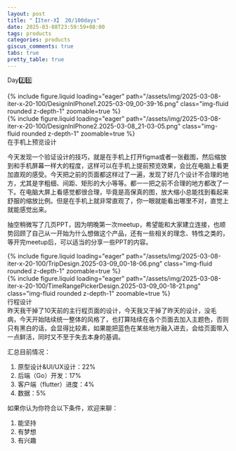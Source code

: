 ```yaml
---
layout: post
title: "【Iter-X】 20/100days"
date: 2025-03-08T23:59:59+08:00
tags: products
categories: products
giscus_comments: true
tabs: true
pretty_table: true
---
```


Day2️⃣0️⃣

<div class="row mt-3">
    <div class="col-sm mt-0 mb-0">
        {% include figure.liquid loading="eager" path="/assets/img/2025-03-08-iter-x-20-100/DesignInIPhone1.2025-03-09_00-39-16.png" class="img-fluid rounded z-depth-1" zoomable=true %}
    </div>
    <div class="col-sm mt-0 mb-0">
        {% include figure.liquid loading="eager" path="/assets/img/2025-03-08-iter-x-20-100/DesignInIPhone2.2025-03-08_21-03-05.png" class="img-fluid rounded z-depth-1" zoomable=true %}
    </div>
</div>
<div class="caption mt-0">
    在手机上预览设计
</div>

今天发现一个验证设计的技巧，就是在手机上打开figma或者一张截图，然后缩放到和手机屏幕一样大的程度，这样可以在手机上提前预览效果，会比在电脑上看更加直观的感受。今天把之前的页面都这样过了一遍，发现了好几个设计不合理的地方，尤其是字粗细、间距、矩形的大小等等。都一一把之前不合理的地方都改了一下。在电脑大屏上看感觉都很合理，毕竟是高保真的图，放大缩小总能找到看起来舒服的缩放比例。但是在手机上就非常直观了，你一眼就能看出哪里不对，直觉上就能感觉出来。

抽空稍微写了几页PPT，因为明晚第一次meetup，希望能和大家建立连接，也顺势回顾了自己从一开始为什么想做这个产品，还有一些相关的理念、特性之类的，等开完meetup后，可以适当的分享一些PPT的内容。

<div class="row mt-3">
    <div class="col-sm mt-0 mb-0">
        {% include figure.liquid loading="eager" path="/assets/img/2025-03-08-iter-x-20-100/TripDesign.2025-03-09_00-18-06.png" class="img-fluid rounded z-depth-1" zoomable=true %}
    </div>
    <div class="col-sm mt-0 mb-0">
        {% include figure.liquid loading="eager" path="/assets/img/2025-03-08-iter-x-20-100/TimeRangePickerDesign.2025-03-09_00-18-21.png" class="img-fluid rounded z-depth-1" zoomable=true %}
    </div>
</div>
<div class="caption mt-0">
    行程设计
</div>
昨天我干掉了10天前的主行程页面的设计，今天我又干掉了昨天的设计，没毛病，今天开始陆续统一整体的风格了，也打算陆续在各个页面去加入主题色，否则只有黑白的话，会显得比较素，如果能把蓝色在某些地方融入进去，会给页面带入一点鲜活，同时又不至于失去本身的基调。

汇总目前情况：

1. 原型设计&UI/UX设计：22%
2. 后端（Go）开发：17%
3. 客户端（flutter）进度：4%
4. 数据：5%

如果你认为你符合以下条件，欢迎来聊：

1. 能坚持
2. 有梦想
3. 有兴趣
